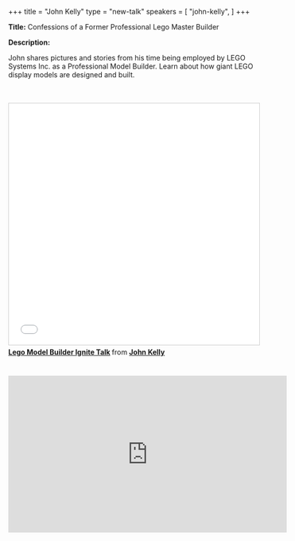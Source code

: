 +++
title = "John Kelly"
type = "new-talk"
speakers = [
        "john-kelly",
]
+++
<div class="span-15  ">
  <div class="span-15  last ">
  <p><strong>Title:</strong>
  Confessions of a Former Professional Lego Master Builder
</p>

<p><strong>Description:</strong></p>

<p>
John shares pictures and stories from his time being employed by LEGO Systems Inc. as a Professional Model Builder. Learn about how giant LEGO display models are designed and built.
</p>

<br>
<br>
<iframe src="//www.slideshare.net/slideshow/embed_code/key/DZocP2S0d3W9pQ" width="595" height="485" frameborder="0" marginwidth="0" marginheight="0" scrolling="no" style="border:1px solid #CCC; border-width:1px; margin-bottom:5px; max-width: 100%;" allowfullscreen> </iframe> <div style="margin-bottom:5px"> <strong> <a href="//www.slideshare.net/JohnKelly92/lego-model-builder-ignite-talk" title="Lego Model Builder Ignite Talk" target="_blank">Lego Model Builder Ignite Talk</a> </strong> from <strong><a href="//www.slideshare.net/JohnKelly92" target="_blank">John Kelly</a></strong> </div>

<br>
<br>
<iframe width="560" height="315" src="https://www.youtube.com/embed/hI89s14VtZk" frameborder="0" allowfullscreen></iframe>

  </div>
</div>